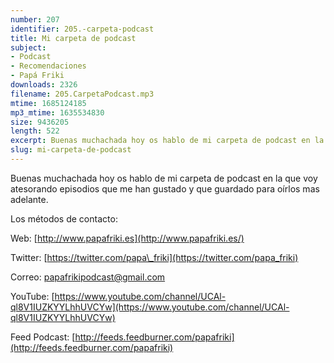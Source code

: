 ```yaml
---
number: 207
identifier: 205.-carpeta-podcast
title: Mi carpeta de podcast
subject:
- Podcast
- Recomendaciones
- Papá Friki
downloads: 2326
filename: 205.CarpetaPodcast.mp3
mtime: 1685124185
mp3_mtime: 1635534830
size: 9436205
length: 522
excerpt: Buenas muchachada hoy os hablo de mi carpeta de podcast en la que voy metiendo episodios que he oido y que me he guardado para oírlos mas adelante
slug: mi-carpeta-de-podcast
---
```

Buenas muchachada hoy os hablo de mi carpeta de podcast en la que voy atesorando episodios que me han gustado y que guardado para oírlos mas adelante.

Los métodos de contacto:

Web: [http://www.papafriki.es](http://www.papafriki.es/)

Twitter: [https://twitter.com/papa\_friki](https://twitter.com/papa_friki)

Correo: [papafrikipodcast@gmail.com](https://archive.org/details/papafrikipodast@gmail.com)

YouTube: [https://www.youtube.com/channel/UCAl-ql8V1IUZKYYLhhUVCYw](https://www.youtube.com/channel/UCAl-ql8V1IUZKYYLhhUVCYw)

Feed Podcast: [http://feeds.feedburner.com/papafriki](http://feeds.feedburner.com/papafriki)